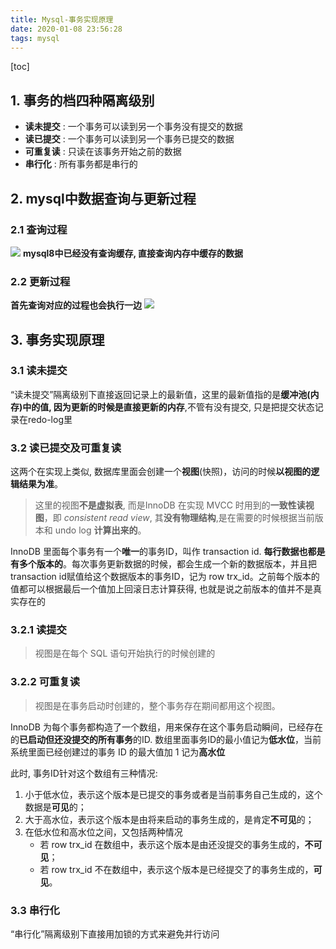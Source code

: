 ```yaml
---
title: Mysql-事务实现原理
date: 2020-01-08 23:56:28
tags: mysql
---
```


[toc]

## 1. 事务的档四种隔离级别

* **读未提交** : 一个事务可以读到另一个事务没有提交的数据
* **读已提交** : 一个事务可以读到另一个事务已提交的数据
* **可重复读** : 只读在该事务开始之前的数据
* **串行化** : 所有事务都是串行的

## 2. mysql中数据查询与更新过程

### 2.1 查询过程

![](https://mynoteimg.oss-cn-beijing.aliyuncs.com/20200109002655.png)
**mysql8中已经没有查询缓存, 直接查询内存中缓存的数据**

### 2.2 更新过程

**首先查询对应的过程也会执行一边**
![](https://mynoteimg.oss-cn-beijing.aliyuncs.com/20200109002601.png)

## 3. 事务实现原理

### 3.1 读未提交

“读未提交”隔离级别下直接返回记录上的最新值，这里的最新值指的是**缓冲池(内存)**中的值, 因为更新的时候是**直接更新的内存**,不管有没有提交, 只是把提交状态记录在redo-log里


### 3.2 读已提交及可重复读

这两个在实现上类似, 数据库里面会创建一个**视图**(快照)，访问的时候**以视图的逻辑结果为准**。
> 这里的视图**不是虚拟表**, 而是InnoDB 在实现 MVCC 时用到的**一致性读视图**，即 *consistent read view*, 其**没有物理结构**,是在需要的时候根据当前版本和 undo log **计算出来的**。

InnoDB 里面每个事务有一个**唯一**的事务ID，叫作 transaction id. **每行数据也都是有多个版本的**。每次事务更新数据的时候，都会生成一个新的数据版本，并且把 transaction id赋值给这个数据版本的事务ID，记为 row trx_id。之前每个版本的值都可以根据最后一个值加上回滚日志计算获得, 也就是说之前版本的值并不是真实存在的

### 3.2.1 读提交

> 视图是在每个 SQL 语句开始执行的时候创建的

### 3.2.2 可重复读

> 视图是在事务启动时创建的，整个事务存在期间都用这个视图。

InnoDB 为每个事务都构造了一个数组，用来保存在这个事务启动瞬间，已经存在的**已启动但还没提交的所有事务**的ID.
数组里面事务ID的最小值记为**低水位**，当前系统里面已经创建过的事务 ID 的最大值加 1 记为**高水位**

此时, 事务ID针对这个数组有三种情况:
1. 小于低水位，表示这个版本是已提交的事务或者是当前事务自己生成的，这个数据是**可见**的；
2. 大于高水位，表示这个版本是由将来启动的事务生成的，是肯定**不可见**的；
3. 在低水位和高水位之间，又包括两种情况
   * 若 row trx_id 在数组中，表示这个版本是由还没提交的事务生成的，**不可见**；
   * 若 row trx_id 不在数组中，表示这个版本是已经提交了的事务生成的，**可见**。

### 3.3 串行化

“串行化”隔离级别下直接用加锁的方式来避免并行访问
